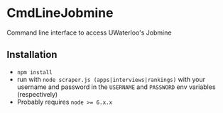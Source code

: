 # CmdLineJobmine

Command line interface to access UWaterloo's Jobmine

Installation
------------
- `npm install`
- run with `node scraper.js (apps|interviews|rankings)` with your username and password in the `USERNAME` and `PASSWORD` env variables (respectively)
- Probably requires `node >= 6.x.x`

